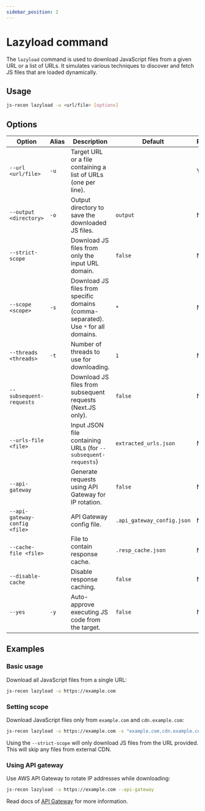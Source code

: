 ```yaml
---
sidebar_position: 2
---
```


# Lazyload command

The `lazyload` command is used to download JavaScript files from a given URL or a list of URLs. It simulates various techniques to discover and fetch JS files that are loaded dynamically.

## Usage

```bash
js-recon lazyload -u <url/file> [options]
```

## Options

| Option                        | Alias | Description                                                                         | Default                    | Required |
| ----------------------------- | ----- | ----------------------------------------------------------------------------------- | -------------------------- | -------- |
| `--url <url/file>`            | `-u`  | Target URL or a file containing a list of URLs (one per line).                      |                            | Yes      |
| `--output <directory>`        | `-o`  | Output directory to save the downloaded JS files.                                   | `output`                   | No       |
| `--strict-scope`              |       | Download JS files from only the input URL domain.                                   | `false`                    | No       |
| `--scope <scope>`             | `-s`  | Download JS files from specific domains (comma-separated). Use `*` for all domains. | `*`                        | No       |
| `--threads <threads>`         | `-t`  | Number of threads to use for downloading.                                           | `1`                        | No       |
| `--subsequent-requests`       |       | Download JS files from subsequent requests (Next.JS only).                          | `false`                    | No       |
| `--urls-file <file>`          |       | Input JSON file containing URLs (for `--subsequent-requests`)                       | `extracted_urls.json`      | No       |
| `--api-gateway`               |       | Generate requests using API Gateway for IP rotation.                                | `false`                    | No       |
| `--api-gateway-config <file>` |       | API Gateway config file.                                                            | `.api_gateway_config.json` | No       |
| `--cache-file <file>`         |       | File to contain response cache.                                                     | `.resp_cache.json`         | No       |
| `--disable-cache`             |       | Disable response caching.                                                           | `false`                    | No       |
| `--yes`                       | `-y`  | Auto-approve executing JS code from the target.                                     | `false`                    | No       |

## Examples

### Basic usage

Download all JavaScript files from a single URL:

```bash
js-recon lazyload -u https://example.com
```

### Setting scope

Download JavaScript files only from `example.com` and `cdn.example.com`:

```bash
js-recon lazyload -u https://example.com -s "example.com,cdn.example.com"
```

Using the `--strict-scope` will only download JS files from the URL provided. This will skip any files from external CDN.

### Using API gateway

Use AWS API Gateway to rotate IP addresses while downloading:

```bash
js-recon lazyload -u https://example.com --api-gateway
```

Read docs of [API Gateway](./api-gateway.md) for more information.
